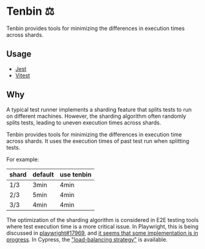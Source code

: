 # Tenbin ⚖️

Tenbin provides tools for minimizing the differences in execution times across shards.

## Usage

- [Jest](./packages/jest/README.md)
- [Vitest](./packages/vitest/README.md)

## Why

A typical test runner implements a sharding feature that splits tests to run on different machines. However, the sharding algorithm often randomly splits tests, leading to uneven execution times across shards.

Tenbin provides tools for minimizing the differences in execution time across shards.
It uses the execution times of past test run when splitting tests.

For example:

| shard | default | use tenbin |
| ----- | ------- | -----------|
|  1/3  | 3min    | 4min       |
|  2/3  | 5min    | 4min       |
|  3/3  | 4min    | 4min       |

The optimization of the sharding algorithm is considered in E2E testing tools where test execution time is a more critical issue.
In Playwright, this is being discussed in [playwright#17969](https://github.com/microsoft/playwright/issues/17969), and [it seems that some implementation is in progress](https://github.com/microsoft/playwright/pull/30962).
In Cypress, the ["load-balancing strategy"](https://docs.cypress.io/guides/cloud/smart-orchestration/load-balancing) is available. 

